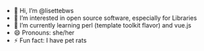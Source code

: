 - 👋 Hi, I’m @lisettebws
- 👀 I’m interested in open source software, especially for Libraries
- 🌱 I’m currently learning perl (template toolkit flavor) and vue.js
- 😄 Pronouns: she/her
- ⚡ Fun fact: I have pet rats 

<!---
lisettebws/lisettebws is a ✨ special ✨ repository because its `README.md` (this file) appears on your GitHub profile.
You can click the Preview link to take a look at your changes.
--->
